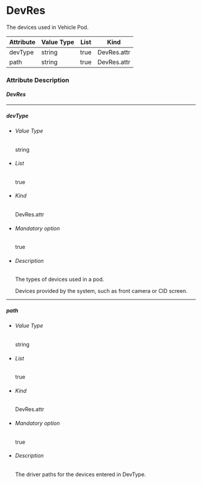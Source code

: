 # DevRes

The devices used in Vehicle Pod.

| Attribute  | Value Type | List | Kind        |
| ---------- | ---------- | ---- | ----------- |
| devType    | string     | true | DevRes.attr |
| path       | string     | true | DevRes.attr |

### Attribute Description

#### *DevRes*

------

##### devType

- ######  Value Type

  string

- ###### List

  true

- ###### Kind

  DevRes.attr

- ###### Mandatory option

  true

- ###### Description

  The types of devices used in a pod.

  Devices provided by the system, such as front camera or CID screen.

------

##### path

- ######  Value Type

  string

- ###### List

  true

- ###### Kind

  DevRes.attr

- ###### Mandatory option

  true

- ###### Description

  The driver paths for the devices entered in DevType.

